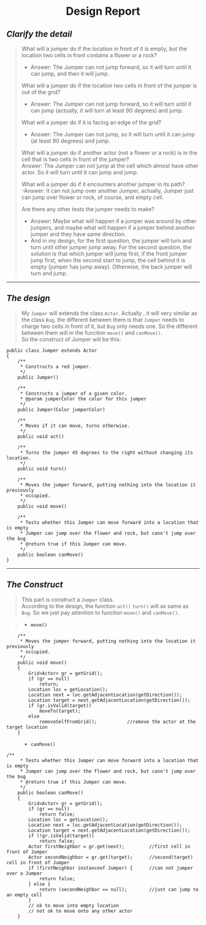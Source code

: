 # <center>Design Report</center>
## **_Clarify the detail_**
> What will a jumper do if the location in front of it is empty, but the location two cells in front contains a flower or a rock?<br>
> - Answer: The Jumper can not jump forward, so it will turn until it can jump, and then it will jump.<br>
> 
> What will a jumper do if the location two cells in front of the jumper is out of the grid?<br>
> - Answer: The Jumper can not jump forward, so it will turn until it can jump (actually, it will turn at least 90 degrees) and jump.<br>
>  
>  What will a jumper do if it is facing an edge of the grid?<br>
>  - Answer: The Jumper can not jump, so it will turn until it can jump (at least 90 degrees) and jump.<br>
>   
>   What will a jumper do if another actor (not a flower or a rock) is in the cell that is two cells in front of the jumper?<br>
>  Answer: The Jumper can not jump at the cell which almost have other actor. So it will turn until it can jump and jump.<br>
>   
>   What will a jumper do if it encounters another jumper in its path?<br>
>   -Answer: It can not jump over another Jumper, actually, Jumper just can jump over flower or rock, of course, and empty cell.<br>
>    
>    Are there any other tests the jumper needs to make?<br>
>    - Answer: Maybe what will happen if a jumper was around by other jumpers, and maybe what will happen if a jumper behind another jumper and they have same direction.<br>
> - And in my design, for the first question, the jumper will turn and turn until other jumper jump away. For the second question, the solution is that which jumper will jump first, if the front jumper jump first, when the second start to jump, the cell behind it is empty (jumper has jump away). Otherwise, the back jumper will turn and jump.<br>
>  
------
## **_The design_**
> My `Jumper` will extends the class `Actor`. Actually , it will very similar as the class `Bug`, the different between them is that `Jumper` needs to charge two cells in front of it, but `Bug` only needs one. So the different between them will in the function `move()` and `canMove()`.<br>
So the construct of Jumper will be this:
```
public class Jumper extends Actor
{
    /**
     * Constructs a red jumper.
     */
    public Jumper()

    /**
     * Constructs a jumper of a given color.
     * @param jumperColor the color for this jumper
     */
    public Jumper(Color jumperColor)

    /**
     * Moves if it can move, turns otherwise.
     */
    public void act()

    /**
     * Turns the jumper 45 degrees to the right without changing its location.
     */
    public void turn()

    /**
     * Moves the jumper forward, putting nothing into the location it previously
     * occupied.
     */
    public void move()

    /**
     * Tests whether this Jumper can move forward into a location that is empty
     * Jumper can jump over the flower and rock, but cann't jump over the bug
     * @return true if this Jumper can move.
     */
    public boolean canMove()
}

```
-------
## **_The Construct_**
> This part is construct a `Jumper` class.<br>
> According to the design, the function `act()` `turn()` will as same as `Bug`. So we just pay attention to function `move()` and `canMove()`.

> - **`move()`**
```
	/**
     * Moves the jumper forward, putting nothing into the location it previously
     * occupied.
     */
    public void move()
    {
        Grid<Actor> gr = getGrid();
        if (gr == null)
            return;
        Location loc = getLocation();
        Location next = loc.getAdjacentLocation(getDirection());
        Location target = next.getAdjacentLocation(getDirection());
        if (gr.isValid(target))
            moveTo(target);
        else
            removeSelfFromGrid();			//remove the actor at the target location
    }
```
> 
> - **`canMove()`**
```
/**
     * Tests whether this Jumper can move forward into a location that is empty
     * Jumper can jump over the flower and rock, but cann't jump over the bug
     * @return true if this Jumper can move.
     */
    public boolean canMove()
    {
        Grid<Actor> gr = getGrid();
        if (gr == null)
            return false;
        Location loc = getLocation();
        Location next = loc.getAdjacentLocation(getDirection());
        Location target = next.getAdjacentLocation(getDirection());
        if (!gr.isValid(target))
            return false;
        Actor firstNeighbor = gr.get(next);			//first cell in front of Jumper
        Actor secondNeighbor = gr.get(target);		//second(target) cell in front of Jumper
        if (firstNeighbor instanceof Jumper) {		//can not jumper over a Jumper
        	return false;
        } else {
        	return (secondNeighbor == null);		//just can jump to an empty cell
        }
        // ok to move into empty location
        // not ok to move onto any other actor
    }
```

